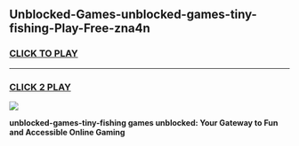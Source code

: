 
## Unblocked-Games-unblocked-games-tiny-fishing-Play-Free-zna4n
<h3>
<a href="https://premium76.site?title=unblocked-games-tiny-fishing&ref=17A">CLICK TO PLAY</a></h3>
<hr>

<h3>
<a href="https://premium76.site?title=unblocked-games-tiny-fishing&ref=17A">CLICK 2 PLAY</a>
  
</h3>

<a href="https://premium76.site?title=unblocked-games-tiny-fishing&ref=17A"><img src="https://clearcache.store/games.png"></a>


**unblocked-games-tiny-fishing games unblocked: Your Gateway to Fun and Accessible Online Gaming**
